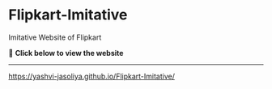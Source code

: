 # Flipkart-Imitative
Imitative Website of Flipkart

🔗 <b> Click below to view the website</b>
<hr>

 https://yashvi-jasoliya.github.io/Flipkart-Imitative/

